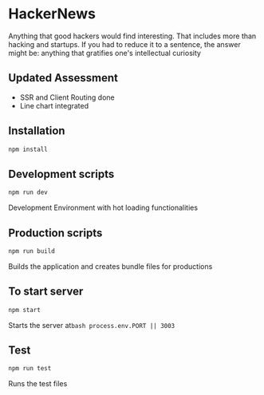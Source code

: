 # HackerNews

Anything that good hackers would find interesting. That includes more than hacking and startups. If you had to reduce it to a sentence, the answer might be: anything that gratifies one's intellectual curiosity

## Updated Assessment
* SSR and Client Routing done
* Line chart integrated


## Installation

```bash
npm install
```

## Development scripts
```bash
npm run dev
```
Development Environment with hot loading functionalities

## Production scripts
```bash
npm run build
```
Builds the application and creates bundle files for productions

## To start server 
```bash
npm start
```
Starts the server at```bash process.env.PORT || 3003```

## Test
```bash
npm run test
```
Runs the test files

